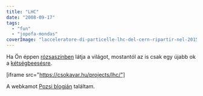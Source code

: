 ```yaml
---
title: "LHC"
date: "2008-09-17"
tags: 
  - "fun"
  - "jopofa-mondas"
coverImage: "lacceleratore-di-particelle-lhc-del-cern-ripartir-nel-2015-Large_Hadron_Collider_acceleratore_particelle_CERN_bosone_Higgs.jpg"
---
```


Ha Ön éppen [rózsaszínben](http://hu.wikipedia.org/wiki/V%C3%B6r%C3%B6seltol%C3%B3d%C3%A1s) látja a világot, mostantól az is csak egy újabb ok a [kétségbeesésre](https://csokavar.hu/projects/lhc/).

[iframe src="https://csokavar.hu/projects/lhc/"]

A webkamot [Pozsi blogján](http://pbjuggling.freeblog.hu) találtam.
